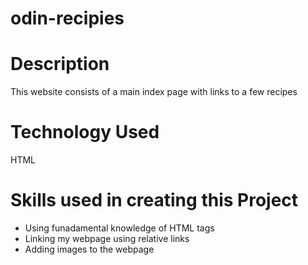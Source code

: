 # odin-recipies
#
# Description
 This website consists of a main index page with links to a few recipes

# Technology Used
 HTML

# Skills used in creating this Project
* Using funadamental knowledge of HTML tags
* Linking my webpage using relative links
* Adding images to the webpage
